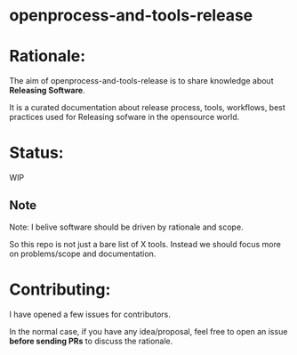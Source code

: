 # openprocess-and-tools-release

# Rationale:
The aim of openprocess-and-tools-release is to share knowledge about **Releasing Software**.

It is a curated documentation about release process, tools, workflows, best practices used for Releasing sofware in the opensource world.

# Status:

WIP


## Note
Note: I belive software should be driven by rationale and scope.

So this repo is not just a bare list of X tools. Instead we should focus more on problems/scope and documentation.


# Contributing:

I have opened a few issues for contributors.

In the normal case, if you have any idea/proposal, feel free to open an issue **before sending PRs** to discuss the rationale.
